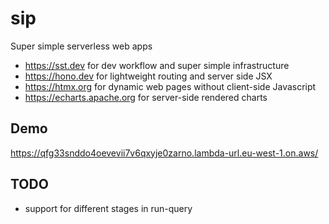 # sip

Super simple serverless web apps

- https://sst.dev for dev workflow and super simple infrastructure 
- https://hono.dev for lightweight routing and server side JSX
- https://htmx.org for dynamic web pages without client-side Javascript
- https://echarts.apache.org for server-side rendered charts

## Demo

https://qfg33snddo4oevevii7v6qxyje0zarno.lambda-url.eu-west-1.on.aws/

## TODO

- support for different stages in run-query